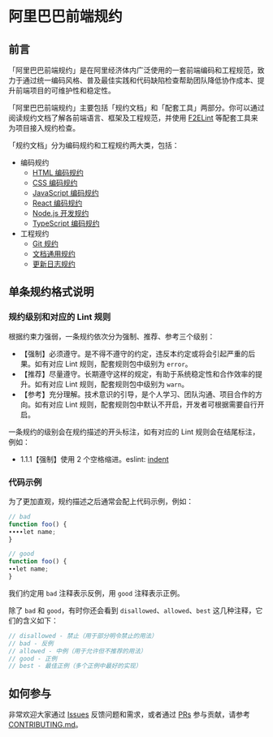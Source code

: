 # 阿里巴巴前端规约

## 前言

「阿里巴巴前端规约」是在阿里经济体内广泛使用的一套前端编码和工程规范，致力于通过统一编码风格、普及最佳实践和代码缺陷检查帮助团队降低协作成本、提升前端项目的可维护性和稳定性。

「阿里巴巴前端规约」主要包括「规约文档」和「配套工具」两部分。你可以通过阅读规约文档了解各前端语言、框架及工程规范，并使用 [F2ELint](https://www.npmjs.com/package/f2elint) 等配套工具来为项目接入规约检查。

「规约文档」分为编码规约和工程规约两大类，包括：

- 编码规约
  - [HTML 编码规约](docs/coding/1.html-style-guide.md)
  - [CSS 编码规约](docs/coding/2.css-style-guide.md)
  - [JavaScript 编码规约](docs/coding/3.javascript-style-guide.md)
  - [React 编码规约](docs/coding/4.react-style-guide.md)
  - [Node.js 开发规约](docs/coding/5.node-style-guide.md)
  - [TypeScript 编码规约](docs/coding/6.typescript-style-guide.md)
- 工程规约
  - [Git 规约](docs/engineering/1.git.md)
  - [文档通用规约](docs/engineering/2.doc-writing-practice.md)
  - [更新日志规约](docs/engineering/3.doc-changelog.md)


## 单条规约格式说明

### 规约级别和对应的 Lint 规则

根据约束力强弱，一条规约依次分为强制、推荐、参考三个级别：

- 【强制】必须遵守。是不得不遵守的约定，违反本约定或将会引起严重的后果。如有对应 Lint 规则，配套规则包中级别为 `error`。
- 【推荐】尽量遵守。长期遵守这样的规定，有助于系统稳定性和合作效率的提升。如有对应 Lint 规则，配套规则包中级别为 `warn`。
- 【参考】充分理解。技术意识的引导，是个人学习、团队沟通、项目合作的方向。如有对应 Lint 规则，配套规则包中默认不开启，开发者可根据需要自行开启。

一条规约的级别会在规约描述的开头标注，如有对应的 Lint 规则会在结尾标注，例如：

- 1.1.1【强制】使用 2 个空格缩进。eslint: [indent](https://eslint.org/docs/rules/indent)

### 代码示例

为了更加直观，规约描述之后通常会配上代码示例，例如：

```javascript
// bad
function foo() {
∙∙∙∙let name;
}

// good
function foo() {
∙∙let name;
}
```

我们约定用 `bad` 注释表示反例，用 `good` 注释表示正例。

除了 `bad` 和 `good`，有时你还会看到 `disallowed`、`allowed`、`best` 这几种注释，它们的含义如下：

```javascript
// disallowed - 禁止（用于部分明令禁止的用法）
// bad - 反例
// allowed - 中例（用于允许但不推荐的用法）
// good - 正例
// best - 最佳正例（多个正例中最好的实现）
```

## 如何参与

非常欢迎大家通过 [Issues](https://github.com/alibaba/f2e-spec/issues) 反馈问题和需求，或者通过 [PRs](https://github.com/alibaba/f2e-spec/pulls) 参与贡献，请参考 [CONTRIBUTING.md](/CONTRIBUTING.md)。
